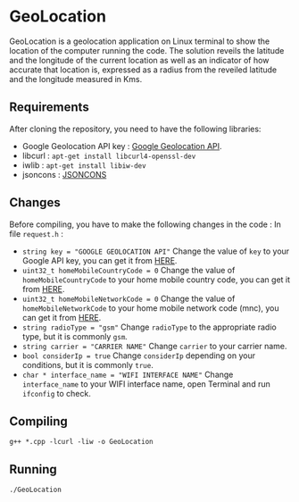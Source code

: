 # GeoLocation

GeoLocation is a geolocation application on Linux terminal to show the location of the computer running the code.
The solution reveils the latitude and the longitude of the current location as well as an indicator of how accurate that location is, expressed as a radius from the reveiled latitude and the longitude measured in Kms.

## Requirements
After cloning the repository, you need to have the following libraries:
* Google Geolocation API key : [Google Geolocation API](https://developers.google.com/maps/documentation/geolocation/overview).
* libcurl  : ` apt-get install libcurl4-openssl-dev `
* iwlib    : ` apt-get install libiw-dev `
* jsoncons :   [JSONCONS](https://github.com/danielaparker/jsoncons)

## Changes
Before compiling, you have to make the following changes in the code :
In file ` request.h ` :
* ` string key = "GOOGLE GEOLOCATION API" `
Change the value of ` key ` to your Google API key, you can get it from [HERE](https://developers.google.com/maps/documentation/geolocation/overview).
* ` uint32_t homeMobileCountryCode = 0 `
Change the value of ` homeMobileCountryCode ` to your home mobile country code, you can get it from [HERE](https://www.mcc-mnc.com).
* ` uint32_t homeMobileNetworkCode = 0 `
Change the value of ` homeMobileNetworkCode ` to your home mobile network code (mnc), you can get it from [HERE](https://www.mcc-mnc.com).
* ` string radioType = "gsm" `
Change ` radioType ` to the appropriate radio type, but it is commonly ` gsm `.
* ` string carrier = "CARRIER NAME" `
Change ` carrier ` to your carrier name.
* ` bool considerIp = true `
Change ` considerIp ` depending on your conditions, but it is commonly ` true `.
* ` char * interface_name = "WIFI INTERFACE NAME" `
Change ` interface_name ` to your WIFI interface name, open Terminal and run ` ifconfig ` to check.

## Compiling
` g++ *.cpp -lcurl -liw -o GeoLocation `

## Running
` ./GeoLocation `